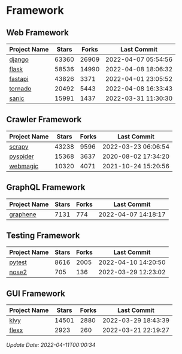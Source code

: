 # Framework

## Web Framework
| Project Name | Stars | Forks | Last Commit |
| ------------ | ----- | ----- | ----------- |
| [django](https://github.com/django/django) | 63360 | 26909 | 2022-04-07 05:54:56 |
| [flask](https://github.com/pallets/flask) | 58536 | 14990 | 2022-04-08 18:06:32 |
| [fastapi](https://github.com/tiangolo/fastapi) | 43826 | 3371 | 2022-04-01 23:05:52 |
| [tornado](https://github.com/tornadoweb/tornado) | 20492 | 5443 | 2022-04-08 16:33:43 |
| [sanic](https://github.com/sanic-org/sanic) | 15991 | 1437 | 2022-03-31 11:30:30 |

## Crawler Framework
| Project Name | Stars | Forks | Last Commit |
| ------------ | ----- | ----- | ----------- |
| [scrapy](https://github.com/scrapy/scrapy) | 43238 | 9596 | 2022-03-23 06:06:54 |
| [pyspider](https://github.com/binux/pyspider) | 15368 | 3637 | 2020-08-02 17:34:20 |
| [webmagic](https://github.com/code4craft/webmagic) | 10320 | 4071 | 2021-10-24 15:20:56 |

## GraphQL Framework
| Project Name | Stars | Forks | Last Commit |
| ------------ | ----- | ----- | ----------- |
| [graphene](https://github.com/graphql-python/graphene) | 7131 | 774 | 2022-04-07 14:18:17 |

## Testing Framework
| Project Name | Stars | Forks | Last Commit |
| ------------ | ----- | ----- | ----------- |
| [pytest](https://github.com/pytest-dev/pytest) | 8616 | 2005 | 2022-04-10 14:20:50 |
| [nose2](https://github.com/nose-devs/nose2) | 705 | 136 | 2022-03-29 12:23:02 |

## GUI Framework
| Project Name | Stars | Forks | Last Commit |
| ------------ | ----- | ----- | ----------- |
| [kivy](https://github.com/kivy/kivy) | 14501 | 2880 | 2022-03-29 18:43:39 |
| [flexx](https://github.com/flexxui/flexx) | 2923 | 260 | 2022-03-21 22:19:27 |

*Update Date: 2022-04-11T00:00:34*
